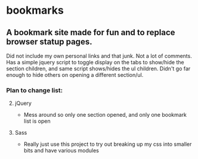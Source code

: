 # bookmarks

## A bookmark site made for fun and to replace browser statup pages.

  Did not include my own personal links and that junk. Not a lot of comments. Has a simple jquery script to toggle display on the tabs to show/hide the section children, and same script shows/hides the ul children. Didn't go far enough to hide others on opening a different section/ul. 

### Plan to change list:


2. jQuery
    * Mess around so only one section opened, and only one bookmark list is open


3. Sass
    * Really just use this project to try out breaking up my css into smaller bits and have various modules
